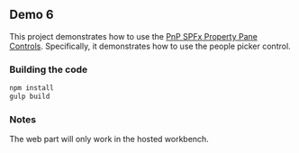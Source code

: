 ## Demo 6

This project demonstrates how to use the [PnP SPFx Property Pane Controls](https://pnp.github.io/sp-dev-fx-property-controls/). Specifically, it demonstrates how to use the people picker control.

### Building the code

```bash
npm install
gulp build
```

### Notes

The web part will only work in the hosted workbench.